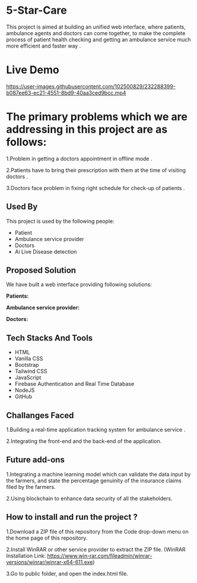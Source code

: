 
# 5-Star-Care
This project is aimed at building an unified web interface, where patients, ambulance agents and doctors can come together, to make the complete process of patient health checking and getting an ambulance service much more efficient and faster way .

# Live Demo

https://user-images.githubusercontent.com/102500829/232288399-b087ee63-ec21-4551-8bd9-40aa3ced9bcc.mp4

# The primary problems which we are addressing in this project are as follows:


1.Problem in getting a doctors appointment in offline mode .

2.Patients have to bring their prescription with them at the time of visiting  doctors .

3.Doctors face problem in fixing right schedule for check-up of patients . 


## Used By

This project is used by the following people:

- Patient
- Ambulance service provider
- Doctors
- Ai Live Disease detection


## Proposed Solution

We have built a web interface providing following solutions:

**Patients:**

**Ambulance service provider:**

**Doctors:**


## Tech Stacks And Tools
- HTML
- Vanilla CSS
- Bootstrap
- Tailwind CSS
- JavaScript
- Firebase Authentication and Real Time Database
- NodeJS
- GitHub


## Challanges Faced
1.Building a real-time application tracking system for ambulance service .
 
2.Integrating the front-end and the back-end of the application.



## Future add-ons
1.Integrating a machine learning model which can validate the data input by the farmers, and state the percentage genuinity of the insurance claims filed by the farmers.

2.Using blockchain to enhance data security of all the stakeholders.
## How to install and run the project ?

1.Download a ZIP file of this repository from the Code drop-down menu on the home page of this repository.

2.Install WinRAR or other service provider to extract the ZIP file. (WinRAR Installation Link: https://www.win-rar.com/fileadmin/winrar-versions/winrar/winrar-x64-611.exe)

3.Go to public folder, and open the index.html file.


